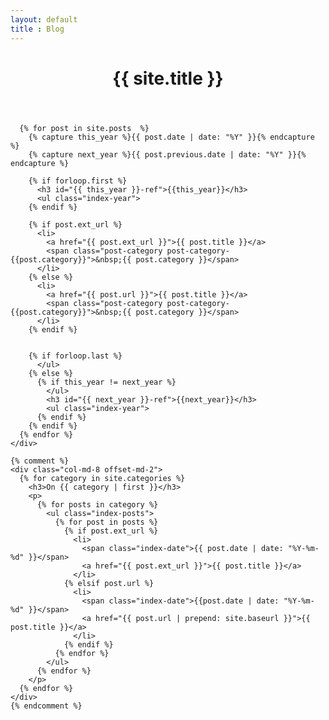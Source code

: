 ```yaml
---
layout: default
title : Blog
---
```

<div class="container main">
  <div class="row">
    <header>
      <div>
        <center><h1>{{ site.title }}</h1></center>
      </div>
      <!--center><span class="big-ornament">{% include ornament.html %}</span></center-->
    </header>
  </div>

  <div class="row">
    <div class="col-md-8 offset-md-2">

      {% for post in site.posts  %}
        {% capture this_year %}{{ post.date | date: "%Y" }}{% endcapture %}
        {% capture next_year %}{{ post.previous.date | date: "%Y" }}{% endcapture %}

        {% if forloop.first %}
          <h3 id="{{ this_year }}-ref">{{this_year}}</h3>
          <ul class="index-year">
        {% endif %}

        {% if post.ext_url %}
          <li>
            <a href="{{ post.ext_url }}">{{ post.title }}</a>
            <span class="post-category post-category-{{post.category}}">&nbsp;{{ post.category }}</span>
          </li>
        {% else %}
          <li>
            <a href="{{ post.url }}">{{ post.title }}</a>
            <span class="post-category post-category-{{post.category}}">&nbsp;{{ post.category }}</span>
          </li>
        {% endif %}


        {% if forloop.last %}
          </ul>
        {% else %}
          {% if this_year != next_year %}
            </ul>
            <h3 id="{{ next_year }}-ref">{{next_year}}</h3>
            <ul class="index-year">
          {% endif %}
        {% endif %}
      {% endfor %}
    </div>

    {% comment %}
    <div class="col-md-8 offset-md-2">
      {% for category in site.categories %}
        <h3>On {{ category | first }}</h3>
        <p>
          {% for posts in category %}
            <ul class="index-posts">
              {% for post in posts %}
                {% if post.ext_url %}
                  <li>
                    <span class="index-date">{{ post.date | date: "%Y-%m-%d" }}</span>
                    <a href="{{ post.ext_url }}">{{ post.title }}</a>
                  </li>
                {% elsif post.url %}
                  <li>
                    <span class="index-date">{{post.date | date: "%Y-%m-%d" }}</span>
                    <a href="{{ post.url | prepend: site.baseurl }}">{{ post.title }}</a>
                  </li>
                {% endif %}
              {% endfor %}
            </ul>
          {% endfor %}
        </p>
      {% endfor %}
    </div>
    {% endcomment %}

  </div>
</div>